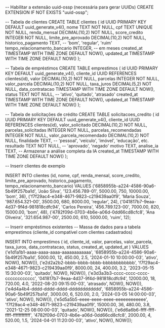 -- Habilitar a extensão uuid-ossp (necessária para gerar UUIDs)
CREATE EXTENSION IF NOT EXISTS "uuid-ossp";

-- Tabela de clientes
CREATE TABLE clientes (
    id UUID PRIMARY KEY DEFAULT uuid_generate_v4(),
    nome TEXT NOT NULL,
    cpf TEXT UNIQUE NOT NULL,
    renda_mensal DECIMAL(10,2) NOT NULL,
    score_credito INTEGER NOT NULL,
    limite_pre_aprovado DECIMAL(10,2) NOT NULL,
    historico_pagamento TEXT, -- 'bom', 'regular', 'ruim'
    tempo_relacionamento_bancario INTEGER, -- em meses
    created_at TIMESTAMP WITH TIME ZONE DEFAULT NOW(),
    updated_at TIMESTAMP WITH TIME ZONE DEFAULT NOW()
);

-- Tabela de empréstimos
CREATE TABLE emprestimos (
    id UUID PRIMARY KEY DEFAULT uuid_generate_v4(),
    cliente_id UUID REFERENCES clientes(id),
    valor DECIMAL(10,2) NOT NULL,
    parcelas INTEGER NOT NULL,
    valor_parcela DECIMAL(10,2) NOT NULL,
    taxa_juros DECIMAL(5,2) NOT NULL,
    data_contratacao TIMESTAMP WITH TIME ZONE DEFAULT NOW(),
    status TEXT NOT NULL, -- 'ativo', 'quitado', 'atrasado'
    created_at TIMESTAMP WITH TIME ZONE DEFAULT NOW(),
    updated_at TIMESTAMP WITH TIME ZONE DEFAULT NOW()
);

-- Tabela de solicitações de crédito
CREATE TABLE solicitacoes_credito (
    id UUID PRIMARY KEY DEFAULT uuid_generate_v4(),
    cliente_id UUID REFERENCES clientes(id),
    valor_solicitado DECIMAL(10,2) NOT NULL,
    parcelas_solicitadas INTEGER NOT NULL,
    parcelas_recomendadas INTEGER NOT NULL,
    valor_parcela_recomendado DECIMAL(10,2) NOT NULL,
    finalidade TEXT, -- 'pessoal', 'veículo', 'imóvel', 'educação', etc.
    resultado TEXT NOT NULL, -- 'aprovado', 'negado'
    motivo TEXT,
    analise_ia TEXT, -- Armazenar a análise completa da IA
    created_at TIMESTAMP WITH TIME ZONE DEFAULT NOW()
);

-- Inserir clientes de exemplo

INSERT INTO clientes (id, nome, cpf, renda_mensal, score_credito, limite_pre_aprovado, historico_pagamento, tempo_relacionamento_bancario)
VALUES
  ('6858955b-a224-4586-90a6-5b49f257ba1d', 'João Silva', '123.456.789-01', 5000.00, 750, 10000.00, 'bom', 36),
  ('f7f29ac4-e348-4671-9823-c219439aa0f9', 'Maria Souza', '987.654.321-00', 3500.00, 680, 8000.00, 'regular', 24),
  ('041817b7-9eaa-4d37-9f4d-981818cdfc94', 'Carlos Pereira', '456.789.123-00', 7000.00, 820, 15000.00, 'bom', 48),
  ('4782f09d-0703-4b6e-a06d-0dd66cd8cfc8', 'Ana Oliveira', '321.654.987-00', 2500.00, 610, 5000.00, 'ruim', 12);

-- Inserir empréstimos existentes
-- Massa de dados para a tabela emprestimos (cliente_id compatível com clientes cadastrados)

INSERT INTO emprestimos (
    id, cliente_id, valor, parcelas, valor_parcela, taxa_juros, data_contratacao, status, created_at, updated_at
) VALUES
    ('e1d1a1b1-aaaa-aaaa-aaaa-aaaaaaaaaaaa', '6858955b-a224-4586-90a6-5b49f257ba1d', 5000.00, 12, 450.00, 2.5, '2024-01-10 10:00:00-03', 'ativo', NOW(), NOW()),
    ('e2d2a2b2-bbbb-bbbb-bbbb-bbbbbbbbbbbb', 'f7f29ac4-e348-4671-9823-c219439aa0f9', 8000.00, 24, 400.00, 3.2, '2023-05-15 15:30:00-03', 'quitado', NOW(), NOW()),
    ('e3d3a3b3-cccc-cccc-cccc-cccccccccccc', '041817b7-9eaa-4d37-9f4d-981818cdfc94', 12000.00, 18, 720.00, 4.0, '2022-08-20 09:15:00-03', 'atrasado', NOW(), NOW()),
    ('e4d4a4b4-dddd-dddd-dddd-dddddddddddd', '6858955b-a224-4586-90a6-5b49f257ba1d', 3000.00, 6, 520.00, 2.0, '2024-03-05 14:00:00-03', 'ativo', NOW(), NOW()),
    ('e5d5a5b5-eeee-eeee-eeee-eeeeeeeeeeee', 'f7f29ac4-e348-4671-9823-c219439aa0f9', 15000.00, 36, 480.00, 3.8, '2021-12-25 08:00:00-03', 'quitado', NOW(), NOW()),
    ('e6d6a6b6-ffff-ffff-ffff-ffffffffffff', '4782f09d-0703-4b6e-a06d-0dd66cd8cfc8', 2000.00, 4, 520.00, 1.5, '2024-04-01 11:20:00-03', 'ativo', NOW(), NOW());